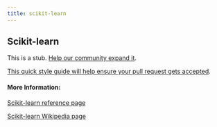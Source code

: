 ```yaml
---
title: scikit-learn
---
```

## Scikit-learn

This is a stub. <a href='https://github.com/freecodecamp/guides/tree/master/src/pages/data-science-tools/scikit/index.md' target='_blank' rel='nofollow'>Help our community expand it</a>.

<a href='https://github.com/freecodecamp/guides/blob/master/README.md' target='_blank' rel='nofollow'>This quick style guide will help ensure your pull request gets accepted</a>.

<!-- The article goes here, in GitHub-flavored Markdown. Feel free to add YouTube videos, images, and CodePen/JSBin embeds  -->

#### More Information:
<!-- Please add any articles you think might be helpful to read before writing the article -->
<a href='http://scikit-learn.org/stable/' target='_blank' rel='nofollow'>Scikit-learn reference page</a>

<a href='https://en.wikipedia.org/wiki/Scikit-learn/'>Scikit-learn Wikipedia page</a>
